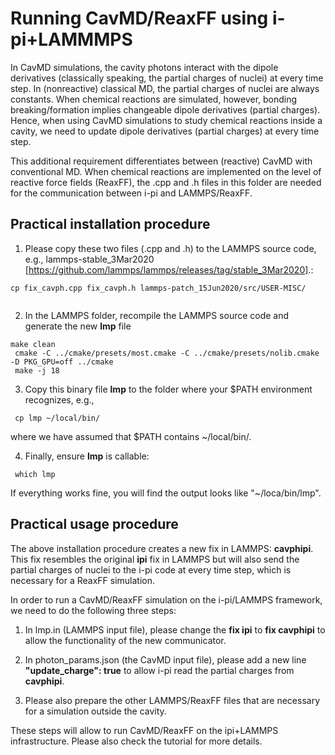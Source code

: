 # Running  CavMD/ReaxFF using i-pi+LAMMMPS

In CavMD simulations, the cavity photons interact with the dipole derivatives (classically speaking, the partial charges of nuclei) at every time step. In (nonreactive) classical MD, the partial charges of nuclei are always constants. When chemical reactions are simulated, however, bonding breaking/formation implies  changeable dipole derivatives (partial charges). Hence, when using CavMD simulations to study chemical reactions inside a cavity, we need to update dipole derivatives (partial charges) at every time step.

This additional requirement differentiates between (reactive) CavMD with conventional MD. When chemical reactions are implemented on the level of reactive force fields (ReaxFF), the .cpp and .h files in this folder are needed for the communication between i-pi and LAMMPS/ReaxFF.

## Practical installation procedure

1. Please copy these two files (.cpp and .h) to the LAMMPS source code, e.g., lammps-stable_3Mar2020 [https://github.com/lammps/lammps/releases/tag/stable_3Mar2020].:
<pre><code>cp fix_cavph.cpp fix_cavph.h lammps-patch_15Jun2020/src/USER-MISC/
 </code></pre>

2. In the LAMMPS folder, recompile the LAMMPS source code and generate the new **lmp** file
 <pre><code>make clean
 cmake -C ../cmake/presets/most.cmake -C ../cmake/presets/nolib.cmake -D PKG_GPU=off ../cmake
 make -j 18 </code></pre>

3. Copy this binary file **lmp**  to the folder where your $PATH environment recognizes, e.g.,
 <pre><code> cp lmp ~/local/bin/ </code></pre>
 where we have assumed that $PATH contains ~/local/bin/.

4. Finally, ensure **lmp** is callable:
 <pre><code> which lmp </code></pre>
 If everything works fine, you will find the output looks like "~/loca/bin/lmp".

## Practical usage procedure

The above installation procedure creates a new fix in LAMMPS: **cavphipi**. This fix resembles the original **ipi** fix in LAMMPS but will also send the partial charges of nuclei to the i-pi code at every time step, which is necessary for a ReaxFF simulation.

In order to run a CavMD/ReaxFF simulation on the i-pi/LAMMPS framework, we need to do the following three steps:

1. In lmp.in (LAMMPS input file), please change the **fix ipi** to **fix cavphipi** to allow the functionality of the new communicator.

2. In photon_params.json (the CavMD input file), please add a new line **"update_charge": true** to allow i-pi read the partial charges from **cavphipi**.

3. Please also prepare the other LAMMPS/ReaxFF files that are necessary for a simulation outside the cavity.

These steps will allow to run CavMD/ReaxFF on the ipi+LAMMPS infrastructure. Please also check the tutorial for more details.  
